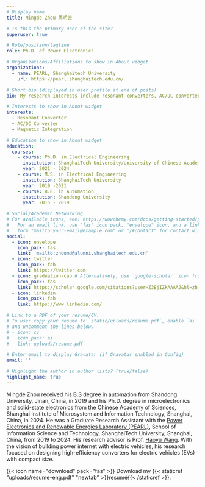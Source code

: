 ```yaml
---
# Display name
title: Mingde Zhou 周明德

# Is this the primary user of the site?
superuser: true

# Role/position/tagline
role: Ph.D. of Power Electronics

# Organizations/Affiliations to show in About widget
organizations:
  - name: PEARL, Shanghaitech University
    url: https://pearl.shanghaitech.edu.cn/

# Short bio (displayed in user profile at end of posts)
bio: My research interests include resonant converters, AC/DC converter, magnetic integration and advanced control.

# Interests to show in About widget
interests:
  - Resonant Converter
  - AC/DC Converter
  - Magnetic Integration

# Education to show in About widget
education:
  courses:
    - course: Ph.D. in Electrical Engineering
      institution: ShanghaiTech University/University of Chinese Academy of Sciences
      year: 2021 - 2024
    - course: M.S. in Electrical Engineering
      institution: ShanghaiTech University
      year: 2019 -2021
    - course: B.E. in Automation
      institution: Shandong University
      year: 2015 - 2019

# Social/Academic Networking
# For available icons, see: https://wowchemy.com/docs/getting-started/page-builder/#icons
#   For an email link, use "fas" icon pack, "envelope" icon, and a link in the
#   form "mailto:your-email@example.com" or "/#contact" for contact widget.
social:
  - icon: envelope
    icon_pack: fas
    link: 'mailto:zhoumd@alumni.shanghaitech.edu.cn'
  - icon: twitter
    icon_pack: fab
    link: https://twitter.com
  - icon: graduation-cap # Alternatively, use `google-scholar` icon from `ai` icon pack
    icon_pack: fas
    link: https://scholar.google.com/citations?user=Z3EjIZkAAAAJ&hl=zh-CN
  - icon: linkedin
    icon_pack: fab
    link: https://www.linkedin.com/

# Link to a PDF of your resume/CV.
# To use: copy your resume to `static/uploads/resume.pdf`, enable `ai` icons in `params.toml`,
# and uncomment the lines below.
# - icon: cv
#   icon_pack: ai
#   link: uploads/resume.pdf

# Enter email to display Gravatar (if Gravatar enabled in Config)
email: ''

# Highlight the author in author lists? (true/false)
highlight_name: true
---
```


Mingde Zhou received his B.S degree in automation from Shandong University, Jinan, China, in 2019 and his Ph.D. degree in microelectronics and solid-state electronics from the Chinese Academy of Sciences, Shanghai Institute of Microsystem and Information Technology, Shanghai, China, in 2024. He was a Graduate Research Assistant with the [Power Electronics and Renewable Energies Laboratory (PEARL)](https://pearl.shanghaitech.edu.cn/), School of Information Science and Technology, ShanghaiTech University, Shanghai, China, from 2019 to 2024. His research advisor is Prof. [Haoyu Wang](https://pearl.shanghaitech.edu.cn/people.html). With the vision of building power internet with electric vehicles, his research focused on designing high-efficiency converters for electric vehicles (EVs) with compact size.

{{< icon name="download" pack="fas" >}} Download my {{< staticref "uploads/resume-eng.pdf" "newtab" >}}resumé{{< /staticref >}}.
